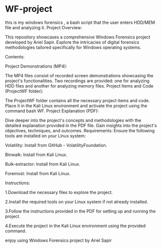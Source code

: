 # WF-project
this is my windows forensics , a bash script that the user enters HDD/MEM file and analyzing it.
Project Overview:

This repository showcases a comprehensive Windows Forensics project developed by Ariel Sapir. Explore the intricacies of digital forensics methodologies tailored specifically for Windows operating systems.

Contents:

Project Demonstrations (MP4):

The MP4 files consist of recorded screen demonstrations showcasing the project's functionalities. Two recordings are provided: one for analyzing HDD files and another for analyzing memory files.
Project Items and Code (ProjectWF folder):

The ProjectWF folder contains all the necessary project items and code. Place it in the Kali Linux environment and activate the project using the command bash WF.
Project Explanation (PDF):

Dive deeper into the project's concepts and methodologies with the detailed explanation provided in the PDF file. Gain insights into the project's objectives, techniques, and outcomes.
Requirements: Ensure the following tools are installed on your Linux system:

Volatility: Install from GitHub - VolatilityFoundation.

Binwalk: Install from Kali Linux.

Bulk-extractor: Install from Kali Linux.

Foremost: Install from Kali Linux.

Instructions:

1.Download the necessary files to explore the project.

2.Install the required tools on your Linux system if not already installed.

3.Follow the instructions provided in the PDF for setting up and running the project.

4.Execute the project in the Kali Linux environment using the provided command.

enjoy using Windows Forensics project by Ariel Sapir

